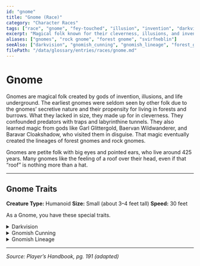 ```yaml
---
id: "gnome"
title: "Gnome (Race)"
category: "Character Races"
tags: ["race", "gnome", "fey-touched", "illusion", "invention", "darkvision", "humanoid", "garl glittergold", "small", "svirfneblin"]
excerpt: "Magical folk known for their cleverness, illusions, and invention. Gnomes have distinct lineages: Forest Gnome and Rock Gnome, granting unique abilities."
aliases: ["gnomes", "rock gnome", "forest gnome", "svirfneblin"]
seeAlso: ["darkvision", "gnomish_cunning", "gnomish_lineage", "forest_gnome_lineage", "rock_gnome_lineage", "deep_gnome_lineage", "minor_illusion", "speak_with_animals", "mending", "prestidigitation", "humanoid", "small_size", "nondetection"]
filePath: "/data/glossary/entries/races/gnome.md"
---
```

# Gnome

Gnomes are magical folk created by gods of invention, illusions, and life underground. The earliest gnomes were seldom seen by other folk due to the gnomes’ secretive nature and their propensity for living in forests and burrows. What they lacked in size, they made up for in cleverness. They confounded predators with traps and labyrinthine tunnels. They also learned magic from gods like Garl Glittergold, Baervan Wildwanderer, and Baravar Cloakshadow, who visited them in disguise. That magic eventually created the lineages of forest gnomes and rock gnomes.

Gnomes are petite folk with big eyes and pointed ears, who live around 425 years. Many gnomes like the feeling of a roof over their head, even if that “roof” is nothing more than a hat.

---
## Gnome Traits
**Creature Type:** <span data-term-id="humanoid" class="glossary-term-link-from-markdown">Humanoid</span>
**Size:** <span data-term-id="size" class="glossary-term-link-from-markdown">Small</span> (about 3–4 feet tall)
**Speed:** 30 feet

As a Gnome, you have these special traits.

<details id="gnome-trait-darkvision">
  <summary>Darkvision</summary>
  <div>
    <p>You have <span data-term-id="darkvision" class="glossary-term-link-from-markdown">Darkvision</span> with a range of 60 feet.</p>
  </div>
</details>

<details id="gnome-trait-gnomish-cunning">
  <summary>Gnomish Cunning</summary>
  <div>
    <p>You have <span data-term-id="advantage" class="glossary-term-link-from-markdown">Advantage</span> on <span data-term-id="intelligence_saving_throw" class="glossary-term-link-from-markdown">Intelligence</span>, <span data-term-id="wisdom_saving_throw" class="glossary-term-link-from-markdown">Wisdom</span>, and <span data-term-id="charisma_saving_throw" class="glossary-term-link-from-markdown">Charisma saving throws</span> against magic.</p>
  </div>
</details>

<details id="gnome-trait-gnomish-lineage" markdown="1">
  <summary>Gnomish Lineage</summary>
  <div>
    <p>You are part of a lineage that grants you supernatural abilities. Choose one of the subraces from the entries below this one in the glossary for your Gnomish Lineage. <span data-term-id="intelligence" class="glossary-term-link-from-markdown">Intelligence</span>, <span data-term-id="wisdom" class="glossary-term-link-from-markdown">Wisdom</span>, or <span data-term-id="charisma" class="glossary-term-link-from-markdown">Charisma</span> is your <span data-term-id="spellcasting_ability" class="glossary-term-link-from-markdown">spellcasting ability</span> for the <span data-term-id="spells_chapter" class="glossary-term-link-from-markdown">spells</span> you cast with this trait (choose the ability when you select the lineage).</p>
  </div>
</details>

---
*Source: Player’s Handbook, pg. 191 (adapted)*
